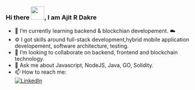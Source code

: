
 ### Hi there <img src="https://github.com/TheDudeThatCode/TheDudeThatCode/blob/master/Assets/Hi.gif" width="35px">, I am Ajit R Dakre

<!-- - 🔭 I’m currently working as Backend Development Intern @GrowthGear -->
- 🌱 I’m currently learning backend & blockchian developement. ☁️
- ⚙️ I got skills around full-stack development,hybrid mobile application developement, software architecture, testing.
- 👯 I’m looking to collaborate on backend, frontend and blockchain technology.
- 💬 Ask me about Javascript, NodeJS, Java, GO, Solidity.
- 📫 How to reach me:<br/>
 [![LinkedIn](https://img.shields.io/badge/Ajit_Dakre-grey?style=for-the-badge&logo=linkedin)](https://www.linkedin.com/in/ajjiitt/)
<!--  [![LinkedIn](https://img.shields.io/badge/AdityasutarOO7-grey?style=for-the-badge&logo=twitter)](https://twitter.com/AdityasutarOO7) -->

<!-- <img src="https://github-readme-stats.vercel.app/api?username=ajjiitt&count_private=true&show_icons=true&include_all_commits=true&theme=nord" alt="ajjiitt | Stats" /> -->
<!-- <img src="https://github-readme-stats.vercel.app/api/wakatime?username=ajjiitt&layout=compact&theme=nord" alt="MrWhoKnows' Wakatime Stats" /> -->
<!-- ![Ajit's GitHub stats](https://github-readme-stats.vercel.app/api?username=ajjiitt&show_icons=true&theme=tokyonight) -->

